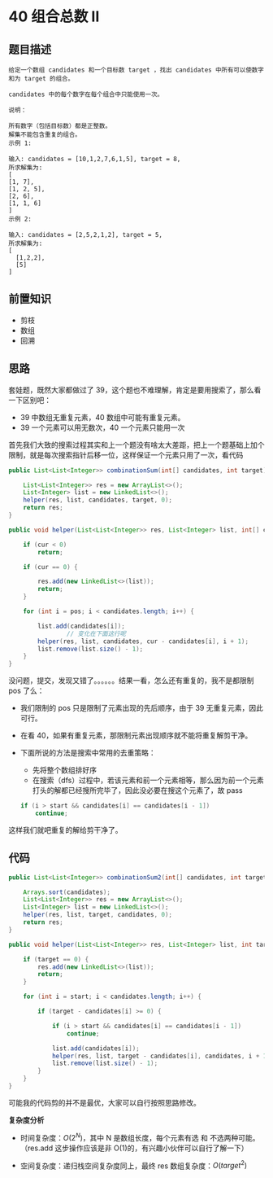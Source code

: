 # 40 组合总数 II

## 题目描述

```
给定一个数组 candidates 和一个目标数 target ，找出 candidates 中所有可以使数字和为 target 的组合。

candidates 中的每个数字在每个组合中只能使用一次。

说明：

所有数字（包括目标数）都是正整数。
解集不能包含重复的组合。
示例 1:

输入: candidates = [10,1,2,7,6,1,5], target = 8,
所求解集为:
[
[1, 7],
[1, 2, 5],
[2, 6],
[1, 1, 6]
]
示例 2:

输入: candidates = [2,5,2,1,2], target = 5,
所求解集为:
[
  [1,2,2],
  [5]
]
```

## 前置知识

- 剪枝
- 数组
- 回溯

## 思路

套娃题，既然大家都做过了 39，这个题也不难理解，肯定是要用搜索了，那么看一下区别吧：

- 39 中数组无重复元素，40 数组中可能有重复元素。
- 39 一个元素可以用无数次，40 一个元素只能用一次

首先我们大致的搜索过程其实和上一个题没有啥太大差距，把上一个题基础上加个限制，就是每次搜索指针后移一位，这样保证一个元素只用了一次，看代码

```java
public List<List<Integer>> combinationSum(int[] candidates, int target) {

    List<List<Integer>> res = new ArrayList<>();
    List<Integer> list = new LinkedList<>();
    helper(res, list, candidates, target, 0);
    return res;
}

public void helper(List<List<Integer>> res, List<Integer> list, int[] candidates, int cur, int pos) {

    if (cur < 0)
        return;

    if (cur == 0) {

        res.add(new LinkedList<>(list));
        return;
    }

    for (int i = pos; i < candidates.length; i++) {

        list.add(candidates[i]);
				// 变化在下面这行呢
        helper(res, list, candidates, cur - candidates[i], i + 1);
        list.remove(list.size() - 1);
    }
}
```

没问题，提交，发现又错了。。。。。。结果一看，怎么还有重复的，我不是都限制 pos 了么：

- 我们限制的 pos 只是限制了元素出现的先后顺序，由于 39 无重复元素，因此可行。
- 在看 40，如果有重复元素，那限制元素出现顺序就不能将重复解剪干净。
- 下面所说的方法是搜索中常用的去重策略：

  - 先将整个数组排好序
  - 在搜索（dfs）过程中，若该元素和前一个元素相等，那么因为前一个元素打头的解都已经搜所完毕了，因此没必要在搜这个元素了，故 pass

  ```java
  if (i > start && candidates[i] == candidates[i - 1])
      continue;
  ```

这样我们就吧重复的解给剪干净了。

## 代码

```java
public List<List<Integer>> combinationSum2(int[] candidates, int target) {

    Arrays.sort(candidates);
    List<List<Integer>> res = new ArrayList<>();
    List<Integer> list = new LinkedList<>();
    helper(res, list, target, candidates, 0);
    return res;
}

public void helper(List<List<Integer>> res, List<Integer> list, int target, int[] candidates, int start) {

    if (target == 0) {
        res.add(new LinkedList<>(list));
        return;
    }

    for (int i = start; i < candidates.length; i++) {

        if (target - candidates[i] >= 0) {

            if (i > start && candidates[i] == candidates[i - 1])
                continue;

            list.add(candidates[i]);
            helper(res, list, target - candidates[i], candidates, i + 1);
            list.remove(list.size() - 1);
        }
    }
}
```

可能我的代码剪的并不是最优，大家可以自行按照思路修改。

**复杂度分析**

- 时间复杂度：$O(2^N)$，其中 N 是数组长度，每个元素有选 和 不选两种可能。（res.add 这步操作应该是非 O(1)的，有兴趣小伙伴可以自行了解一下）

- 空间复杂度：递归栈空间复杂度同上，最终 res 数组复杂度：$O(target^2)$
